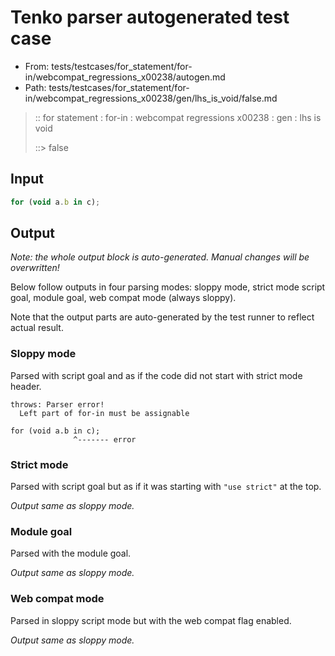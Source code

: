 # Tenko parser autogenerated test case

- From: tests/testcases/for_statement/for-in/webcompat_regressions_x00238/autogen.md
- Path: tests/testcases/for_statement/for-in/webcompat_regressions_x00238/gen/lhs_is_void/false.md

> :: for statement : for-in : webcompat regressions x00238 : gen : lhs is void
>
> ::> false

## Input


`````js
for (void a.b in c);
`````

## Output

_Note: the whole output block is auto-generated. Manual changes will be overwritten!_

Below follow outputs in four parsing modes: sloppy mode, strict mode script goal, module goal, web compat mode (always sloppy).

Note that the output parts are auto-generated by the test runner to reflect actual result.

### Sloppy mode

Parsed with script goal and as if the code did not start with strict mode header.

`````
throws: Parser error!
  Left part of for-in must be assignable

for (void a.b in c);
              ^------- error
`````

### Strict mode

Parsed with script goal but as if it was starting with `"use strict"` at the top.

_Output same as sloppy mode._

### Module goal

Parsed with the module goal.

_Output same as sloppy mode._

### Web compat mode

Parsed in sloppy script mode but with the web compat flag enabled.

_Output same as sloppy mode._
